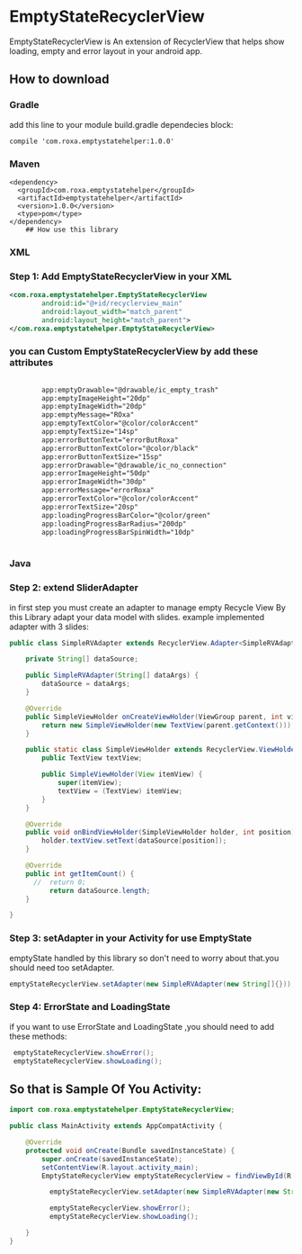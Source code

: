 # EmptyStateRecyclerView
EmptyStateRecyclerView is An extension of RecyclerView that helps show loading, empty and error layout in your android app.


## How to download
### Gradle
add this line to your module build.gradle dependecies block:

    compile 'com.roxa.emptystatehelper:1.0.0'

### Maven

    <dependency>
      <groupId>com.roxa.emptystatehelper</groupId>
      <artifactId>emptystatehelper</artifactId>
      <version>1.0.0</version>
      <type>pom</type>
    </dependency>
		## How use this library
### XML
### Step 1: Add EmptyStateRecyclerView in your XML
```xml
<com.roxa.emptystatehelper.EmptyStateRecyclerView
        android:id="@+id/recyclerview_main"
        android:layout_width="match_parent"
        android:layout_height="match_parent">
</com.roxa.emptystatehelper.EmptyStateRecyclerView>
 ```
### you can Custom EmptyStateRecyclerView by add these attributes

```xml
  
        app:emptyDrawable="@drawable/ic_empty_trash"
        app:emptyImageHeight="20dp"
        app:emptyImageWidth="20dp"
        app:emptyMessage="ROxa"
        app:emptyTextColor="@color/colorAccent"
        app:emptyTextSize="14sp"
        app:errorButtonText="errorButRoxa"
        app:errorButtonTextColor="@color/black"
        app:errorButtonTextSize="15sp"
        app:errorDrawable="@drawable/ic_no_connection"
        app:errorImageHeight="50dp"
        app:errorImageWidth="30dp"
        app:errorMessage="errorRoxa"
        app:errorTextColor="@color/colorAccent"
        app:errorTextSize="20sp"
        app:loadingProgressBarColor="@color/green"
        app:loadingProgressBarRadius="200dp"
        app:loadingProgressBarSpinWidth="10dp"
   
```
 
### Java
### Step 2: extend SliderAdapter
in first step you must create an adapter to manage empty Recycle View By this Library
adapt your data model with slides. example implemented adapter with 3 slides:
```java
public class SimpleRVAdapter extends RecyclerView.Adapter<SimpleRVAdapter.SimpleViewHolder> {

    private String[] dataSource;

    public SimpleRVAdapter(String[] dataArgs) {
        dataSource = dataArgs;
    }

    @Override
    public SimpleViewHolder onCreateViewHolder(ViewGroup parent, int viewType) {
        return new SimpleViewHolder(new TextView(parent.getContext()));
    }

    public static class SimpleViewHolder extends RecyclerView.ViewHolder {
        public TextView textView;

        public SimpleViewHolder(View itemView) {
            super(itemView);
            textView = (TextView) itemView;
        }
    }

    @Override
    public void onBindViewHolder(SimpleViewHolder holder, int position) {
        holder.textView.setText(dataSource[position]);
    }

    @Override
    public int getItemCount() {
      //  return 0;
          return dataSource.length;
    }

}
```
### Step 3: setAdapter in your Activity for use EmptyState
emptyState handled by this library so don't need to worry about that.you should need too setAdapter.

```java
emptyStateRecyclerView.setAdapter(new SimpleRVAdapter(new String[]{}));
```
### Step 4: ErrorState and LoadingState
if you want to use ErrorState and LoadingState ,you should need to add these methods:

```java
 emptyStateRecyclerView.showError();
 emptyStateRecyclerView.showLoading();
```
## So that is Sample Of You Activity:
```java
import com.roxa.emptystatehelper.EmptyStateRecyclerView;

public class MainActivity extends AppCompatActivity {

    @Override
    protected void onCreate(Bundle savedInstanceState) {
        super.onCreate(savedInstanceState);
        setContentView(R.layout.activity_main);
        EmptyStateRecyclerView emptyStateRecyclerView = findViewById(R.id.recyclerview_main);

          emptyStateRecyclerView.setAdapter(new SimpleRVAdapter(new String[]{}));

          emptyStateRecyclerView.showError();
          emptyStateRecyclerView.showLoading();

    }
}



```

